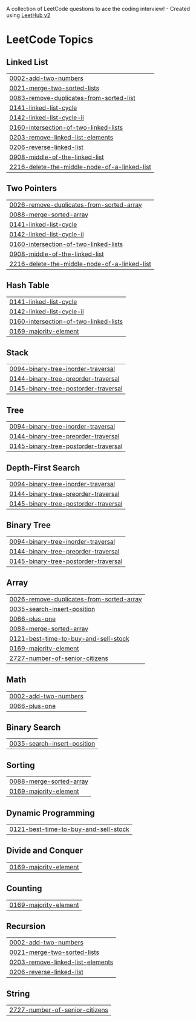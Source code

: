 A collection of LeetCode questions to ace the coding interview! - Created using [LeetHub v2](https://github.com/arunbhardwaj/LeetHub-2.0)
<!---LeetCode Topics Start-->
# LeetCode Topics
## Linked List
|  |
| ------- |
| [0002-add-two-numbers](https://github.com/jainrishabh23/-CrackYourPlacement/tree/master/0002-add-two-numbers) |
| [0021-merge-two-sorted-lists](https://github.com/jainrishabh23/-CrackYourPlacement/tree/master/0021-merge-two-sorted-lists) |
| [0083-remove-duplicates-from-sorted-list](https://github.com/jainrishabh23/-CrackYourPlacement/tree/master/0083-remove-duplicates-from-sorted-list) |
| [0141-linked-list-cycle](https://github.com/jainrishabh23/-CrackYourPlacement/tree/master/0141-linked-list-cycle) |
| [0142-linked-list-cycle-ii](https://github.com/jainrishabh23/-CrackYourPlacement/tree/master/0142-linked-list-cycle-ii) |
| [0160-intersection-of-two-linked-lists](https://github.com/jainrishabh23/-CrackYourPlacement/tree/master/0160-intersection-of-two-linked-lists) |
| [0203-remove-linked-list-elements](https://github.com/jainrishabh23/-CrackYourPlacement/tree/master/0203-remove-linked-list-elements) |
| [0206-reverse-linked-list](https://github.com/jainrishabh23/-CrackYourPlacement/tree/master/0206-reverse-linked-list) |
| [0908-middle-of-the-linked-list](https://github.com/jainrishabh23/-CrackYourPlacement/tree/master/0908-middle-of-the-linked-list) |
| [2216-delete-the-middle-node-of-a-linked-list](https://github.com/jainrishabh23/-CrackYourPlacement/tree/master/2216-delete-the-middle-node-of-a-linked-list) |
## Two Pointers
|  |
| ------- |
| [0026-remove-duplicates-from-sorted-array](https://github.com/jainrishabh23/-CrackYourPlacement/tree/master/0026-remove-duplicates-from-sorted-array) |
| [0088-merge-sorted-array](https://github.com/jainrishabh23/-CrackYourPlacement/tree/master/0088-merge-sorted-array) |
| [0141-linked-list-cycle](https://github.com/jainrishabh23/-CrackYourPlacement/tree/master/0141-linked-list-cycle) |
| [0142-linked-list-cycle-ii](https://github.com/jainrishabh23/-CrackYourPlacement/tree/master/0142-linked-list-cycle-ii) |
| [0160-intersection-of-two-linked-lists](https://github.com/jainrishabh23/-CrackYourPlacement/tree/master/0160-intersection-of-two-linked-lists) |
| [0908-middle-of-the-linked-list](https://github.com/jainrishabh23/-CrackYourPlacement/tree/master/0908-middle-of-the-linked-list) |
| [2216-delete-the-middle-node-of-a-linked-list](https://github.com/jainrishabh23/-CrackYourPlacement/tree/master/2216-delete-the-middle-node-of-a-linked-list) |
## Hash Table
|  |
| ------- |
| [0141-linked-list-cycle](https://github.com/jainrishabh23/-CrackYourPlacement/tree/master/0141-linked-list-cycle) |
| [0142-linked-list-cycle-ii](https://github.com/jainrishabh23/-CrackYourPlacement/tree/master/0142-linked-list-cycle-ii) |
| [0160-intersection-of-two-linked-lists](https://github.com/jainrishabh23/-CrackYourPlacement/tree/master/0160-intersection-of-two-linked-lists) |
| [0169-majority-element](https://github.com/jainrishabh23/-CrackYourPlacement/tree/master/0169-majority-element) |
## Stack
|  |
| ------- |
| [0094-binary-tree-inorder-traversal](https://github.com/jainrishabh23/-CrackYourPlacement/tree/master/0094-binary-tree-inorder-traversal) |
| [0144-binary-tree-preorder-traversal](https://github.com/jainrishabh23/-CrackYourPlacement/tree/master/0144-binary-tree-preorder-traversal) |
| [0145-binary-tree-postorder-traversal](https://github.com/jainrishabh23/-CrackYourPlacement/tree/master/0145-binary-tree-postorder-traversal) |
## Tree
|  |
| ------- |
| [0094-binary-tree-inorder-traversal](https://github.com/jainrishabh23/-CrackYourPlacement/tree/master/0094-binary-tree-inorder-traversal) |
| [0144-binary-tree-preorder-traversal](https://github.com/jainrishabh23/-CrackYourPlacement/tree/master/0144-binary-tree-preorder-traversal) |
| [0145-binary-tree-postorder-traversal](https://github.com/jainrishabh23/-CrackYourPlacement/tree/master/0145-binary-tree-postorder-traversal) |
## Depth-First Search
|  |
| ------- |
| [0094-binary-tree-inorder-traversal](https://github.com/jainrishabh23/-CrackYourPlacement/tree/master/0094-binary-tree-inorder-traversal) |
| [0144-binary-tree-preorder-traversal](https://github.com/jainrishabh23/-CrackYourPlacement/tree/master/0144-binary-tree-preorder-traversal) |
| [0145-binary-tree-postorder-traversal](https://github.com/jainrishabh23/-CrackYourPlacement/tree/master/0145-binary-tree-postorder-traversal) |
## Binary Tree
|  |
| ------- |
| [0094-binary-tree-inorder-traversal](https://github.com/jainrishabh23/-CrackYourPlacement/tree/master/0094-binary-tree-inorder-traversal) |
| [0144-binary-tree-preorder-traversal](https://github.com/jainrishabh23/-CrackYourPlacement/tree/master/0144-binary-tree-preorder-traversal) |
| [0145-binary-tree-postorder-traversal](https://github.com/jainrishabh23/-CrackYourPlacement/tree/master/0145-binary-tree-postorder-traversal) |
## Array
|  |
| ------- |
| [0026-remove-duplicates-from-sorted-array](https://github.com/jainrishabh23/-CrackYourPlacement/tree/master/0026-remove-duplicates-from-sorted-array) |
| [0035-search-insert-position](https://github.com/jainrishabh23/-CrackYourPlacement/tree/master/0035-search-insert-position) |
| [0066-plus-one](https://github.com/jainrishabh23/-CrackYourPlacement/tree/master/0066-plus-one) |
| [0088-merge-sorted-array](https://github.com/jainrishabh23/-CrackYourPlacement/tree/master/0088-merge-sorted-array) |
| [0121-best-time-to-buy-and-sell-stock](https://github.com/jainrishabh23/-CrackYourPlacement/tree/master/0121-best-time-to-buy-and-sell-stock) |
| [0169-majority-element](https://github.com/jainrishabh23/-CrackYourPlacement/tree/master/0169-majority-element) |
| [2727-number-of-senior-citizens](https://github.com/jainrishabh23/-CrackYourPlacement/tree/master/2727-number-of-senior-citizens) |
## Math
|  |
| ------- |
| [0002-add-two-numbers](https://github.com/jainrishabh23/-CrackYourPlacement/tree/master/0002-add-two-numbers) |
| [0066-plus-one](https://github.com/jainrishabh23/-CrackYourPlacement/tree/master/0066-plus-one) |
## Binary Search
|  |
| ------- |
| [0035-search-insert-position](https://github.com/jainrishabh23/-CrackYourPlacement/tree/master/0035-search-insert-position) |
## Sorting
|  |
| ------- |
| [0088-merge-sorted-array](https://github.com/jainrishabh23/-CrackYourPlacement/tree/master/0088-merge-sorted-array) |
| [0169-majority-element](https://github.com/jainrishabh23/-CrackYourPlacement/tree/master/0169-majority-element) |
## Dynamic Programming
|  |
| ------- |
| [0121-best-time-to-buy-and-sell-stock](https://github.com/jainrishabh23/-CrackYourPlacement/tree/master/0121-best-time-to-buy-and-sell-stock) |
## Divide and Conquer
|  |
| ------- |
| [0169-majority-element](https://github.com/jainrishabh23/-CrackYourPlacement/tree/master/0169-majority-element) |
## Counting
|  |
| ------- |
| [0169-majority-element](https://github.com/jainrishabh23/-CrackYourPlacement/tree/master/0169-majority-element) |
## Recursion
|  |
| ------- |
| [0002-add-two-numbers](https://github.com/jainrishabh23/-CrackYourPlacement/tree/master/0002-add-two-numbers) |
| [0021-merge-two-sorted-lists](https://github.com/jainrishabh23/-CrackYourPlacement/tree/master/0021-merge-two-sorted-lists) |
| [0203-remove-linked-list-elements](https://github.com/jainrishabh23/-CrackYourPlacement/tree/master/0203-remove-linked-list-elements) |
| [0206-reverse-linked-list](https://github.com/jainrishabh23/-CrackYourPlacement/tree/master/0206-reverse-linked-list) |
## String
|  |
| ------- |
| [2727-number-of-senior-citizens](https://github.com/jainrishabh23/-CrackYourPlacement/tree/master/2727-number-of-senior-citizens) |
<!---LeetCode Topics End-->